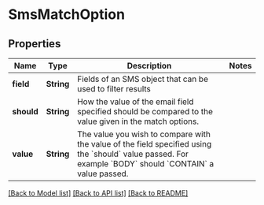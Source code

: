 # SmsMatchOption

## Properties
Name | Type | Description | Notes
------------ | ------------- | ------------- | -------------
**field** | **String** | Fields of an SMS object that can be used to filter results | 
**should** | **String** | How the value of the email field specified should be compared to the value given in the match options. | 
**value** | **String** | The value you wish to compare with the value of the field specified using the &#x60;should&#x60; value passed. For example &#x60;BODY&#x60; should &#x60;CONTAIN&#x60; a value passed. | 

[[Back to Model list]](../README#documentation-for-models) [[Back to API list]](../README#documentation-for-api-endpoints) [[Back to README]](../README)


